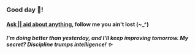 
###   Good day 👋!
####    <a href ="mailto:amicableycot@gmail.com"> Ask || aid about anything</a>, follow me you ain't lost (~_^)
#####     I'm doing better than yesterday, and I'll keep improving tomorrow. My secret? Discipline trumps intelligence! ✨
<!--
**lewiskirori/lewiskirori** is a ✨ _special_ ✨ repository because its `README.md` (this file) appears on your GitHub profile.
Here are some ideas to get you started:
- 🔭 I’m currently working on ...
- 🌱 I’m currently learning ...
- 👯 I’m looking to collaborate on ...
- 🤔 I’m looking for help with ...
- 💬 Ask me about ...
- 📫 How to reach me: ...
- 😄 Pronouns: ...
- ⚡ Fun fact: ...
- ALLIED: in combination or working together with.
-         Skilled craftsmanship allied to advanced technology.
- SOftware ARchitect ASpirant: SOARAS
- ;) playful
-->
<!--#### Let's get it, <a href ="mailto:amicableycot@gmail.com">ask me about anything</a>.--> <!--<a href ="mailto:amicableycot@gmail.com">:email:</a>-->
                                                     
